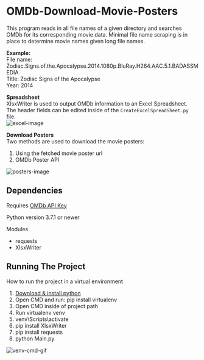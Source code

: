# OMDb-Download-Movie-Posters
This program reads in all file names of a given directory and searches OMDb for its corresponding movie data. Minimal file name scraping is in place to determine movie names given long file names.

<b>Example:</b><br>
File name: Zodiac.Signs.of.the.Apocalypse.2014.1080p.BluRay.H264.AAC.5.1.BADASSMEDIA<br>
Title: Zodiac Signs of the Apocalypse<br>
Year: 2014
<br>

<b>Spreadsheet</b><br>
XlsxWriter is used to output OMDb information to an Excel Spreadsheet. The header fields can be edited inside of the `CreateExcelSpreadSheet.py` file.<br>
![excel-image](https://github.com/chilledwilba/OMDb-Download-Movie-Posters/blob/master/images/excel-image.PNG)

<b>Download Posters</b><br>
Two methods are used to download the movie posters:
1. Using the fetched movie poster url
2. OMDb Poster API

![posters-image](https://github.com/chilledwilba/OMDb-Download-Movie-Posters/blob/master/images/Posters-image'.PNG)

## Dependencies

Requires [OMDb API Key](http://www.omdbapi.com/apikey.aspx)

Python version 3.7.1 or newer

Modules
* requests
* XlsxWriter

## Running The Project
How to run the project in a virtual environment

1. [Download & install python ](https://www.python.org/)
2. Open CMD and run: pip install virtualenv
3. Open CMD inside of project path
4. Run virtualenv venv
5. venv\Scripts\activate
6. pip install XlsxWriter
7. pip install requests
8. python Main.py

![venv-cmd-gif](https://github.com/chilledwilba/OMDb-Download-Movie-Posters/blob/master/images/run-venv-cmd-gif.gif)



